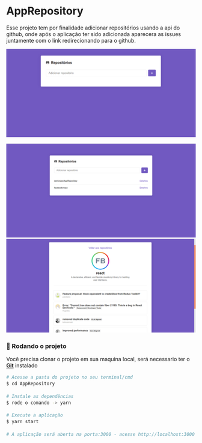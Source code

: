 # AppRepository
Esse projeto tem por finalidade adicionar repositórios usando a api do github, onde após o aplicação ter sido adicionada aparecera as issues juntamente com o link redirecionando para o github.

![AppRepository](https://github.com/demoraes/AppRepository/blob/master/img/appRepository.gif)

<p align="center">

 <img src="https://github.com/demoraes/AppRepository/blob/master/img/addRepository.png"  />
 <img src="https://github.com/demoraes/AppRepository/blob/master/img/detailRepository2.png"  />
</p>

### 🧭 Rodando o projeto

Você precisa clonar o projeto em sua maquina local, será necessario ter o <b>[Git](https://git-scm.com)</b> instalado

```bash
# Acesse a pasta do projeto no seu terminal/cmd
$ cd AppRepository

# Instale as dependências
$ rode o comando -> yarn

# Execute a aplicação
$ yarn start

# A aplicação será aberta na porta:3000 - acesse http://localhost:3000